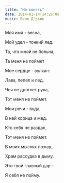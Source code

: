```yaml
---
title: "Не понять"
date: 2014-01-14T14:26:00
music: Веня Д'ркин
---
```


Моя имя - весна,

Мой удел - тонкий лед.

Та, что мной не больна,

Та меня не поймет



Мое сердце - вулкан:

Лава, пепел и лед.

Чья не дрогнет рука,

Тот меня не поймет.



Мои речи - вода,

В ней корица и мед.

Кто себя не раздал,

Тот меня не поймет.



В моих мыслях пожар,

Храм рассудка в дыму.

Это твой главный дар -

Я себя не пойму.

